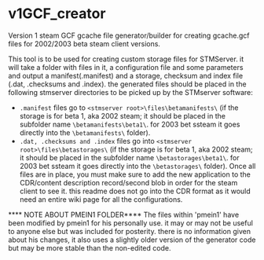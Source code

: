 # v1GCF_creator
Version 1 steam GCF gcache file generator/builder for creating gcache.gcf files for 2002/2003 beta steam client versions.

This tool is to be used for creating custom storage files for STMServer.  it will take a folder with files in it, a configuration file and some parameters and output a manifest(.manifest) and a storage, checksum and index file (.dat, .checksums and .index).
the generated files should be placed in the following stmserver directories to be picked up by the STMserver software:
- `.manifest` files go to `<stmserver root>\files\betamanifests\` (if the storage is for beta 1, aka 2002 steam; it should be placed in the subfolder name `\betamanifests\beta1\`.  for 2003 bet ssteam it goes directly into the `\betamanifests\` folder).
- `.dat, .checksums and .index` files go into `<stmserver root>\files\betastorages\` (if the storage is for beta 1, aka 2002 steam; it should be placed in the subfolder name `\betastorages\beta1\`.  for 2003 bet ssteam it goes directly into the `\betastorages\` folder).
Once all files are in place, you must make sure to add the new application to the CDR/content description record/second blob in order for the steam client to see it.  this readme does not go into the CDR format as it would need an entire wiki page for all the configurations.



**** NOTE ABOUT PMEIN1 FOLDER****
The files within 'pmein1' have been modified by pmein1 for his personally use.  it may or may not be useful to anyone else but was included for posterity.  there is no information given about his changes, it also uses a slightly older version of the generator code but may be more stable than the non-edited code.
